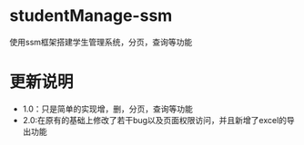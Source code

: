 # studentManage-ssm
使用ssm框架搭建学生管理系统，分页，查询等功能
# 更新说明
* 1.0：只是简单的实现增，删，分页，查询等功能
* 2.0:在原有的基础上修改了若干bug以及页面权限访问，并且新增了excel的导出功能

